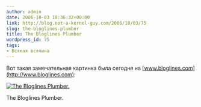 ```yaml
---
author: admin
date: 2006-10-03 18:36:32+00:00
link: http://blog.not-a-kernel-guy.com/2006/10/03/75
slug: the-bloglines-plumber
title: The Bloglines Plumber
wordpress_id: 75
tags:
- Всякая всячина
---
```


Вот такая замечательная картинка была сегодня на [www.bloglines.com](http://www.bloglines.com):

[![The Bloglines Plumber.](/2006/10/bloglines_plumber.thumbnail.png)](/2006/10/bloglines_plumber.png)

The Bloglines Plumber.
